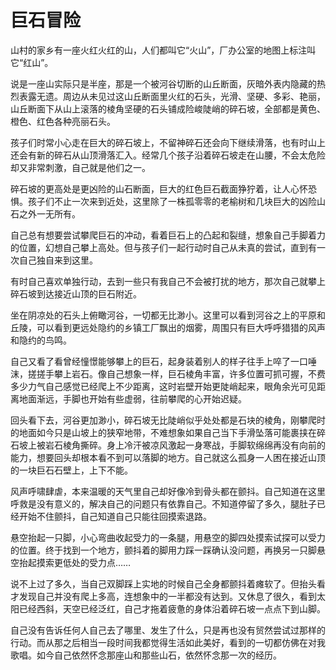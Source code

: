 # 巨石冒险


山村的家乡有一座火红火红的山，人们都叫它“火山”，厂办公室的地图上标注叫它“红山”。

说是一座山实际只是半座，那是一个被河谷切断的山丘断面，灰暗外表内隐藏的热烈表露无遗。周边从未见过这山丘断面里火红的石头，光滑、坚硬、多彩、艳丽，山丘断面下从山上滚落的棱角坚硬的石头铺成险峻陡峭的碎石坡，全部都是黄色、橙色、红色各种亮丽石头。

孩子们时常小心走在巨大的碎石坡上，不留神碎石还会向下继续滑落，也有时山上还会有新的碎石从山顶滑落汇入。经常几个孩子沿着碎石坡走在山腰，不会太危险却又非常刺激，自己就是他们之一。

碎石坡的更高处是更凶险的山石断面，巨大的红色巨石截面狰狞着，让人心怀恐惧。孩子们不止一次来到近处，这里除了一株孤零零的老榆树和几块巨大的凶险山石之外一无所有。

自己总有想要尝试攀爬巨石的冲动，看着巨石上的凸起和裂缝，想象自己手脚着力的位置，幻想自己攀上高处。但与孩子们一起行动时自己从未真的尝试，直到有一次自己独自来到这里。

有时自己喜欢单独行动，去到一些只有我自己不会被打扰的地方，那次自己就攀上碎石坡到达接近山顶的巨石附近。

坐在阴凉处的石头上俯瞰河谷，一切都无比渺小。这里可以看到河谷之上的平原和丘陵，可以看到更远处隐约的乡镇工厂飘出的烟雾，周围只有巨大呼呼猎猎的风声和隐约的鸟鸣。

自己又看了看曾经憧憬能够攀上的巨石，起身装着别人的样子往手上啐了一口唾沫，搓搓手攀上岩石。像自己想象一样，巨石棱角丰富，许多位置可抓可握，不费多少力气自己感觉已经爬上不少距离，这时岩壁开始更陡峭起来，眼角余光可见距离地面渐远，手脚也开始有些虚弱，往前攀爬的心开始迟疑。

回头看下去，河谷更加渺小，碎石坡无比陡峭似乎处处都是石块的棱角，刚攀爬时的地面如今只是山坡上的狭窄地带，不难想象如果自己当下手滑坠落可能裹挟在碎石坡上被岩石棱角撕碎。身上冷汗被凉风激起一身寒战，手脚软绵绵再没有向前的能力，想要回头却根本看不到可以落脚的地方。自己就这么孤身一人困在接近山顶的一块巨石石壁上，上下不能。

风声呼啸肆虐，本来温暖的天气里自己却好像冷到骨头都在颤抖。自己知道在这里呼救是没有意义的，解决自己的问题只有依靠自己。不知道停留了多久，腿肚子已经开始不住颤抖，自己知道自己只能往回摸索退路。

悬空抬起一只脚，小心弯曲收起受力的一条腿，用悬空的脚四处摸索试探可以受力的位置。终于找到一个地方，颤抖着的脚用力踩一踩确认没问题，再换另一只脚悬空抬起摸索更低处的受力点……

说不上过了多久，当自己双脚踩上实地的时候自己全身都颤抖着瘫软了。但抬头看才发现自己并没有爬上多高，连想象中的一半都没有达到。又休息了很久，看到太阳已经西斜，天空已经泛红，自己才拖着疲惫的身体沿着碎石坡一点点下到山脚。

自己没有告诉任何人自己去了哪里、发生了什么，只是再也没有贸然尝试过那样的行动。而从那之后相当一段时间我都觉得生活如此美好，看到的一切都仿佛在对我歌唱。如今自己依然怀念那座山和那些山石，依然怀念那一次的经历。
